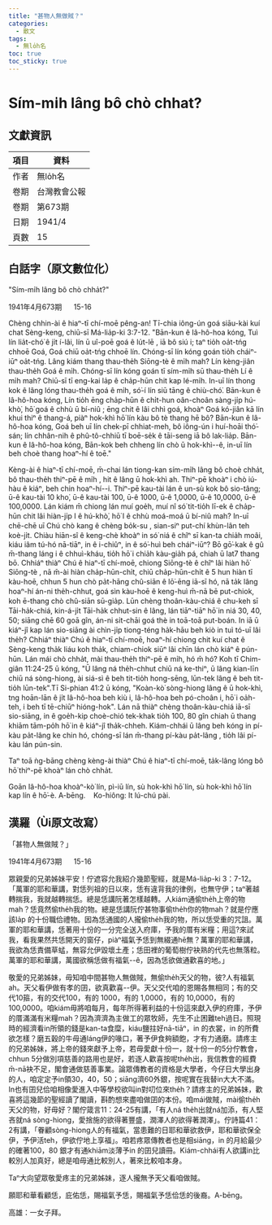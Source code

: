 ```yaml
---
title: "甚物人無做賊？"
categories:
  - 散文
tags:
  - 無lo̍h名
toc: true
toc_sticky: true
---
```


# Sím-mi̍h lâng bô chò chhat?

## 文獻資訊

| 項目 | 資料 |
|---|---|
| 作者 | 無lo̍h名 |
| 卷期 | 台灣教會公報 |
| 卷期 | 第673期 |
| 日期 | 1941/4 |
| 頁數 | 15 |

## 白話字（原文數位化）

"Sím-mi̍h lâng bô chò chha̍t?"

1941年4月673期      15-16

Chèng chhin-ài ê hiaⁿ-tī chí-moē pêng-an! Tī-chia iông-ún goá siāu-kài kuí chat Sèng-keng, chiū-sī Má-lia̍p-ki 3:7-12. "Bān-kun ê Iâ-hô-hoa kóng, Tuì lín lia̍t-chó͘ ê ji̍t í-lâi, lín ū uî-poē goá ê lu̍t-lē , iā bô siú i; taⁿ tio̍h oa̍t-tńg chhoē Goá, Goá chiū oa̍t-tńg chhoē lín. Chóng-sī lín kóng goán tio̍h cháiⁿ-iūⁿ oa̍t-tńg. Lâng kiám thang thau-the̍h Siōng-tè ê mi̍h mah? Lín kèng-jiân thau-the̍h Goá ê mi̍h. Chóng-sī lín kóng goán tī sím-mi̍h sū thau-the̍h Lí ê mi̍h mah? Chiū-sī tī eng-kai la̍p ê cha̍p-hūn chit kap lé-mi̍h. In-uī lín thong kok ê lâng lóng thau-the̍h goá ê mi̍h, só͘-í lín siū tāng ê chiù-chó͘. Bān-kun ê Iâ-hô-hoa kóng, Lín tio̍h ēng cha̍p-hūn ê chi̍t-hun oân-choân sàng-ji̍p hú-khò͘, hō͘ goá ê chhù ū bí-niû ; ēng chit ê lâi chhì goá, khoàⁿ Goá kó-jiân kā lín khui thiⁿ ê thang-á, piàⁿ hok-khì hō͘ lín kàu bô tè thang hē bô? Bān-kun ê Iâ-hô-hoa kóng, Goá beh uī lín chek-pī chhiat-meh, bô iông-ún i huí-hoāi thó͘-sán; lín chhân-nih ê phû-tô-chhiū tī boē-se̍k ê tāi-seng iā bô lak-lia̍p. Bān-kun ê Iâ-hô-hoa kóng, Bān-kok beh chheng lín chò ū hok-khì--ê, in-uī lín beh choè thang hoaⁿ-hí ê toē."

Kèng-ài ê hiaⁿ-tī chí-moē, m̄-chai lán tiong-kan sím-mi̍h lâng bô choè chha̍t, bô thau-the̍h thiⁿ-pē ê mi̍h , hit ê lâng ū hok-khì ah. Thiⁿ-pē khoàⁿ i chò iú-hàu ê kiáⁿ, beh chin hoaⁿ-hí--i. Thiⁿ-pē kau-tài lán ê un-sù kok bô sio-tâng; ū-ê kau-tài 10 kho͘, ū-ê kau-tài 100, ū-ê 1000, ū-ê 1,0000, ū-ê 10,0000, ū-ê 100,0000. Lán kiám m̄ chiong lán muí goe̍h, muí nî só͘ tit-tio̍h lī-ek ê cha̍p-hūn chit lâi hiàn-ji̍p I ê hú-khò͘, hō͘ I ê chhù moá-moá ū bí-niû mah? In-uī chē-chē uī Chú chò kang ê chèng bo̍k-su , sian-siⁿ put-chí khùn-lân teh koè-ji̍t. Chiàu hiān-sî ê keng-chè khoàⁿ in só͘ niá ê chîⁿ sī kan-ta chia̍h moâi, kiáu iâm tú-hó nā-tiāⁿ, in ê i-chiûⁿ, in ê só͘-huì beh cháiⁿ-iūⁿ? Bō gō͘-kak ê gû m̄-thang láng i ê chhuì-kháu, tio̍h hō͘ i chia̍h kàu-gia̍h pá, chiah ū lat7 thang bō. Chhiáⁿ thiàⁿ Chú ê hiaⁿ-tī chí-moē, chiong Siōng-tè ê chîⁿ lâi hiàn hō͘ Siōng-tè , nā m̄-ài hiàn cha̍p-hūn-chi̍t, chiū cha̍p-hūn-chi̍t ê 5 hun hiàn tī kàu-hoē, chhun 5 hun chò pa̍t-hāng chû-siān ê lō͘-ēng iā-sī hó, nā ta̍k lâng hoaⁿ-hí án-ni the̍h-chhut, goá sìn kàu-hoē ê keng-huì m̄-nā bē put-chiok, koh ē-thang chò chû-siān sū-gia̍p. Lūn chèng thoân-kàu-chiá ê chu-keh sī Tāi-ha̍k-chiá, kin-á-ji̍t Tāi-ha̍k chhut-sin ê lâng, lán tiāⁿ-tiāⁿ hō͘ in niá 30, 40, 50; siāng chē 60 goā gîn, án-ni si̍t-chāi goá thè in toā-toā put-boán. In iā ū kiáⁿ-jî kap lán sio-siāng ài chìn-ji̍p tiong-téng ha̍k-hāu beh kiò in tuì tó-uī lâi the̍h? Chhiáⁿ thiàⁿ Chú ê hiaⁿ-tī chí-moē, hoaⁿ-hí chiong chit kuí chat ê Sèng-keng tha̍k liáu koh tha̍k, chiam-chiok siūⁿ lâi chīn lán chò kiáⁿ ê pún-hūn. Lán mái chò chha̍t, mài thau-the̍h thiⁿ-pē ê mi̍h, hó m̄ hó? Koh tī Chim-giân 11:24-25 ū kóng, "Ū lâng ná the̍h-chhut chiū ná ke-thiⁿ, ū lâng kian-līn chiū ná sòng-hiong, ài siá-sì ê beh tit-tio̍h hong-sēng, lūn-tek lâng ê beh tit-tio̍h lūn-tek".Tī Si-phian 41:2 ū kóng, "Koàn-kò͘ sòng-hiong lâng ê ū hok-khì, tng hoān-lān ê ji̍t Iâ-hô-hoa beh kiù i, Iâ-hô-hoa beh pó-choân i, hō͘ i oa̍h-teh, i beh tī tē-chiūⁿ hióng-hok". Lán nā thiàⁿ chèng thoân-kàu-chiá iā-sī sio-siāng, in ê goe̍h-kip choè-chió tek-khak tio̍h 100, 80 gîn chiah ū thang khiām tām-po̍h hō͘ in ê kiáⁿ-jî tha̍k-chheh. Kiám-chhái ū lâng beh kóng in pí-kàu pa̍t-lâng ke chin hó, chóng-sī lán m̄-thang pí-kàu pa̍t-lâng , tio̍h lâi pí-kàu lán pún-sin.

Taⁿ toā ǹg-bāng chèng kèng-ài thiàⁿ Chú ê hiaⁿ-tī chí-moē, ta̍k-lâng lóng bô hō͘ thiⁿ-pē khoàⁿ lán chò chha̍t.

Goān Iâ-hô-hoa khoàⁿ-kò͘ lín, pì-iū lín, sù hok-khì hō͘ lín, sù hok-khì hō͘ lín kap lín ê hō͘-è. A-bēng.    Ko-hiông: It lú-chú pài.

## 漢羅（Ùi原文改寫）

「甚物人無做賊？」

1941年4月673期      15-16

眾親愛的兄弟姊妹平安！佇遮容允我紹介幾節聖經，就是Má-lia̍p-ki 3：7-12。「萬軍的耶和華講，對恁列祖的日以來，恁有違背我的律例，也無守伊；taⁿ著越轉揣我，我就越轉揣恁。總是恁講阮著怎樣越轉。人kiám通偷the̍h上帝的物mah？恁竟然偷the̍h我的物。總是恁講阮佇甚物事偷the̍h你的物mah？就是佇應該la̍p 的十份職佮禮物。因為恁通國的人攏偷the̍h我的物，所以恁受重的咒詛。萬軍的耶和華講，恁著用十份的一分完全送入府庫，予我的厝有米糧；用這?來試我，看我果然共恁開天的窗仔，piàⁿ福氣予恁到無綴通hē無？萬軍的耶和華講，我欲為恁責備草蜢，無容允伊毀壞土產；恁田裡的葡萄樹佇袂熟的代先也無落粒。萬軍的耶和華講，萬國欲稱恁做有福氣--ê，因為恁欲做通歡喜的地。」

敬愛的兄弟姊妹，毋知咱中間甚物人無做賊，無偷the̍h天父的物，彼?人有福氣ah。天父看伊做有孝的囝，欲真歡喜--伊。天父交代咱的恩賜各無相同；有的交代10箍，有的交代100，有的 1000，有的 1,0000，有的 10,0000，有的 100,0000。咱kiám毋將咱每月，每年所得著利益的十份這來獻入伊的府庫，予伊的厝滿滿有米糧mah？因為濟濟為主做工的眾牧師，先生不止困難teh過日。照現時的經濟看in所領的錢是kan-ta食糜，kiáu鹽拄好nā-tiāⁿ，in 的衣裳，in 的所費欲怎樣？磨五穀的牛毋通láng伊的喙口，著予伊食夠額飽，才有力通磨。請疼主的兄弟姊妹，將上帝的錢來獻予上帝，若毋愛獻十份一，就十份一的5分佇教會，chhun 5分做別項慈善的路用也是好，若逐人歡喜按呢the̍h出，我信教會的經費m̄-nā袂不足，閣會通做慈善事業。論眾傳教者的資格是大學者，今仔日大學出身的人，咱定定予in領30，40，50；siāng濟60外銀，按呢實在我替in大大不滿。In也有囝兒佮咱相像愛進入中等學校欲叫in對叨位來the̍h？請疼主的兄弟姊妹，歡喜將這幾節的聖經讀了閣讀，斟酌想來盡咱做囝的本份。咱mái做賊，mài偷the̍h天父的物，好毋好？閣佇箴言11：24-25有講，「有人ná the̍h出就ná加添，有人堅吝就ná sòng-hiong，愛捨施的欲得著豐盛，潤澤人的欲得著潤澤」。佇詩篇41：2有講，「眷顧sòng-hiong人的有福氣，當患難的日耶和華欲救伊，耶和華欲保全伊，予伊活teh，伊欲佇地上享福」。咱若疼眾傳教者也是相siāng，in 的月給最少的確著100，80 銀才有通khiām淡薄予in 的囝兒讀冊。Kiám-chhái有人欲講in比較別人加真好，總是咱毋通比較別人，著來比較咱本身。

Taⁿ大向望眾敬愛疼主的兄弟姊妹，逐人攏無予天父看咱做賊。

願耶和華看顧恁，庇佑恁，賜福氣予恁，賜福氣予恁佮恁的後裔。A-bēng。

高雄：一女子拜。
